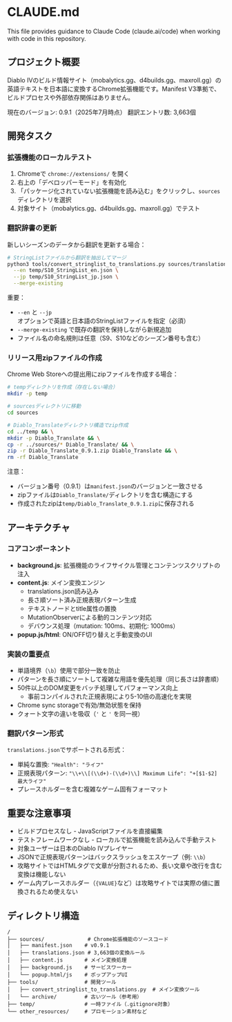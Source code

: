 # CLAUDE.md

This file provides guidance to Claude Code (claude.ai/code) when working with code in this repository.

## プロジェクト概要

Diablo IVのビルド情報サイト（mobalytics.gg、d4builds.gg、maxroll.gg）の英語テキストを日本語に変換するChrome拡張機能です。Manifest V3準拠で、ビルドプロセスや外部依存関係はありません。

現在のバージョン: 0.9.1（2025年7月時点）
翻訳エントリ数: 3,663個

## 開発タスク

### 拡張機能のローカルテスト
1. Chromeで `chrome://extensions/` を開く
2. 右上の「デベロッパーモード」を有効化
3. 「パッケージ化されていない拡張機能を読み込む」をクリックし、`sources`ディレクトリを選択
4. 対象サイト（mobalytics.gg、d4builds.gg、maxroll.gg）でテスト

### 翻訳辞書の更新

新しいシーズンのデータから翻訳を更新する場合：
```bash
# StringListファイルから翻訳を抽出してマージ
python3 tools/convert_stringlist_to_translations.py sources/translations.json \
  --en temp/S10_StringList_en.json \
  --jp temp/S10_StringList_jp.json \
  --merge-existing
```

重要：
- `--en` と `--jp` オプションで英語と日本語のStringListファイルを指定（必須）
- `--merge-existing` で既存の翻訳を保持しながら新規追加
- ファイル名の命名規則は任意（S9、S10などのシーズン番号も含む）

### リリース用zipファイルの作成

Chrome Web Storeへの提出用にzipファイルを作成する場合：
```bash
# tempディレクトリを作成（存在しない場合）
mkdir -p temp

# sourcesディレクトリに移動
cd sources

# Diablo_Translateディレクトリ構造でzip作成
cd ../temp && \
mkdir -p Diablo_Translate && \
cp -r ../sources/* Diablo_Translate/ && \
zip -r Diablo_Translate_0.9.1.zip Diablo_Translate && \
rm -rf Diablo_Translate
```

注意：
- バージョン番号（0.9.1）は`manifest.json`のバージョンと一致させる
- zipファイルは`Diablo_Translate/`ディレクトリを含む構造にする
- 作成されたzipは`temp/Diablo_Translate_0.9.1.zip`に保存される

## アーキテクチャ

### コアコンポーネント
- **background.js**: 拡張機能のライフサイクル管理とコンテンツスクリプトの注入
- **content.js**: メイン変換エンジン
  - translations.json読み込み
  - 長さ順ソート済み正規表現パターン生成
  - テキストノードとtitle属性の置換
  - MutationObserverによる動的コンテンツ対応
  - デバウンス処理（mutation: 100ms、初期化: 1000ms）
- **popup.js/html**: ON/OFF切り替えと手動変換のUI

### 実装の重要点
- 単語境界（`\b`）使用で部分一致を防止
- パターンを長さ順にソートして複雑な用語を優先処理（同じ長さは辞書順）
- 50件以上のDOM変更をバッチ処理してパフォーマンス向上
  - 事前コンパイルされた正規表現により5-10倍の高速化を実現
- Chrome sync storageで有効/無効状態を保持
- クォート文字の違いを吸収（`'` と `'` を同一視）

### 翻訳パターン形式
`translations.json`でサポートされる形式：
- 単純な置換: `"Health": "ライフ"`
- 正規表現パターン: `"\\+\\[(\\d+)-(\\d+)\\] Maximum Life": "+[$1-$2] 最大ライフ"`
- プレースホルダーを含む複雑なゲーム固有フォーマット

## 重要な注意事項
- ビルドプロセスなし - JavaScriptファイルを直接編集
- テストフレームワークなし - ローカルで拡張機能を読み込んで手動テスト
- 対象ユーザーは日本のDiablo IVプレイヤー
- JSONで正規表現パターンはバックスラッシュをエスケープ（例: `\\b`）
- 攻略サイトではHTMLタグで文章が分割されるため、長い文章や改行を含む変換は機能しない
- ゲーム内プレースホルダー（`{VALUE}`など）は攻略サイトでは実際の値に置換されるため使えない

## ディレクトリ構造
```
/
├── sources/              # Chrome拡張機能のソースコード
│   ├── manifest.json    # v0.9.1
│   ├── translations.json # 3,663個の変換ルール
│   ├── content.js       # メイン変換処理
│   ├── background.js    # サービスワーカー
│   └── popup.html/js    # ポップアップUI
├── tools/               # 開発ツール
│   ├── convert_stringlist_to_translations.py  # メイン変換ツール
│   └── archive/         # 古いツール（参考用）
├── temp/                # 一時ファイル（.gitignore対象）
└── other_resources/     # プロモーション素材など
```